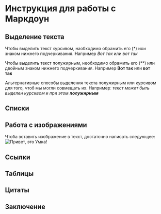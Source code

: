 # Инструкция для работы с Маркдоун

## Выделение текста

Чтобы выделить текст курсивом, наобходимо обрамить его (*) иои знаком нижнего подчеркивания. Например *Вот так* или _вот так_

Чтобы выделить текст полужирным, необходимо обрамить его (**) или двойным знаком нижнего подчеркивания. Например **Вот так** или __вот так__

Альтернативные способы выделения текста полужирным или курсивом для того, чтоб мы могли совмещать их. Например: _текст может быть выделен курсивом и при этом **полужирным**_

## Списки

## Работа с изображениями

Чтоба вставить изображение в текст, достаточно написать следующее:
![Привет, это Умка!](IMG_6081.JPG)

## Ссылки

## Таблицы

## Цитаты

## Заключение
